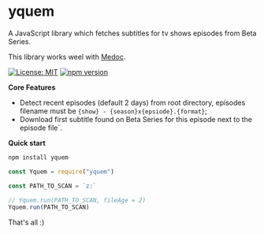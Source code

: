 # yquem

A JavaScript library which fetches subtitles for tv shows episodes from Beta Series.

This library works weel with [Medoc](https://github.com/Wifsimster/medoc).

[![License: MIT](https://img.shields.io/badge/license-MIT-blue.svg)](https://github.com/Wifsimster/yquem/blob/master/LICENSE)
[![npm version](https://badge.fury.io/js/yquem.svg)](https://badge.fury.io/js/yquem)

**Core Features**

- Detect recent episodes (default 2 days) from root directory, episodes filename must be `{show} - {season}x{epsiode}.{format}`;
- Download first subtitle found on Beta Series for this episode next to the episode file`.

**Quick start**

```javascript
npm install yquem
```

```javascript
const Yquem = require("yquem")

const PATH_TO_SCAN = `z:`

// Yquem.run(PATH_TO_SCAN, fileAge = 2)
Yquem.run(PATH_TO_SCAN)
```

That's all :)
